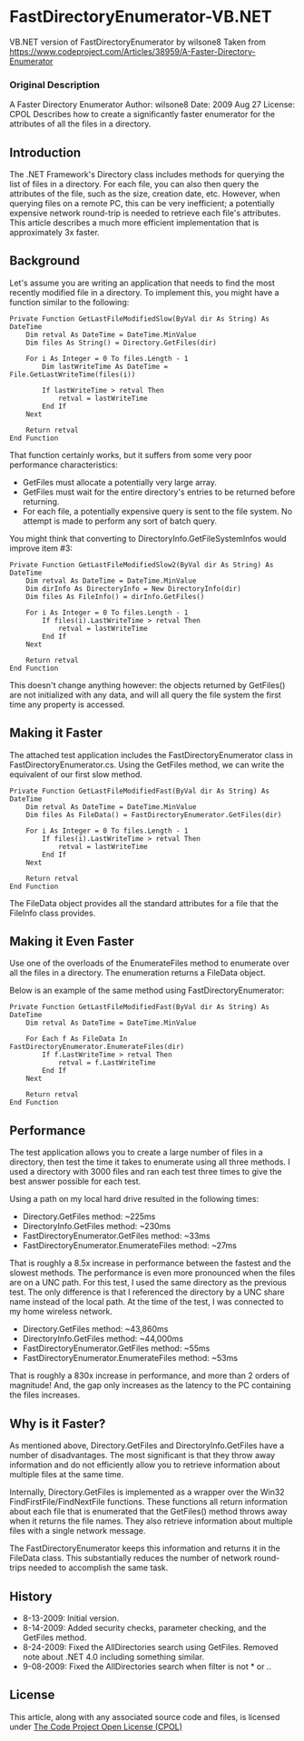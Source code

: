 # FastDirectoryEnumerator-VB.NET
 VB.NET version of FastDirectoryEnumerator by wilsone8
 Taken from https://www.codeproject.com/Articles/38959/A-Faster-Directory-Enumerator

### Original Description

A Faster Directory Enumerator
Author:  wilsone8
Date:    2009 Aug 27
License: CPOL
Describes how to create a significantly faster enumerator for the attributes of all the files in a directory.

## Introduction

The .NET Framework's Directory class includes methods for querying the list of files in a directory. For each file, you can also then query the attributes of the file, such as the size, creation date, etc. However, when querying files on a remote PC, this can be very inefficient; a potentially expensive network round-trip is needed to retrieve each file's attributes. This article describes a much more efficient implementation that is approximately 3x faster.

## Background

Let's assume you are writing an application that needs to find the most recently modified file in a directory. To implement this, you might have a function similar to the following:

    Private Function GetLastFileModifiedSlow(ByVal dir As String) As DateTime
        Dim retval As DateTime = DateTime.MinValue
        Dim files As String() = Directory.GetFiles(dir)

        For i As Integer = 0 To files.Length - 1
            Dim lastWriteTime As DateTime = File.GetLastWriteTime(files(i))

            If lastWriteTime > retval Then
                retval = lastWriteTime
            End If
        Next

        Return retval
    End Function

That function certainly works, but it suffers from some very poor performance characteristics:

  -  GetFiles must allocate a potentially very large array.
  -  GetFiles must wait for the entire directory's entries to be returned before returning.
  -  For each file, a potentially expensive query is sent to the file system. No attempt is made to perform any sort of batch query.

You might think that converting to DirectoryInfo.GetFileSystemInfos would improve item #3:

    Private Function GetLastFileModifiedSlow2(ByVal dir As String) As DateTime
        Dim retval As DateTime = DateTime.MinValue
        Dim dirInfo As DirectoryInfo = New DirectoryInfo(dir)
        Dim files As FileInfo() = dirInfo.GetFiles()

        For i As Integer = 0 To files.Length - 1
            If files(i).LastWriteTime > retval Then
                retval = lastWriteTime
            End If
        Next

        Return retval
    End Function

This doesn't change anything however: the objects returned by GetFiles() are not initialized with any data, and will all query the file system the first time any property is accessed.

## Making it Faster

The attached test application includes the FastDirectoryEnumerator class in FastDirectoryEnumerator.cs. Using the GetFiles method, we can write the equivalent of our first slow method.

    Private Function GetLastFileModifiedFast(ByVal dir As String) As DateTime
        Dim retval As DateTime = DateTime.MinValue
        Dim files As FileData() = FastDirectoryEnumerator.GetFiles(dir)

        For i As Integer = 0 To files.Length - 1
            If files(i).LastWriteTime > retval Then
                retval = lastWriteTime
            End If
        Next

        Return retval
    End Function

The FileData object provides all the standard attributes for a file that the FileInfo class provides.

## Making it Even Faster

Use one of the overloads of the EnumerateFiles method to enumerate over all the files in a directory. The enumeration returns a FileData object.

Below is an example of the same method using FastDirectoryEnumerator:

    Private Function GetLastFileModifiedFast(ByVal dir As String) As DateTime
        Dim retval As DateTime = DateTime.MinValue

        For Each f As FileData In FastDirectoryEnumerator.EnumerateFiles(dir)
            If f.LastWriteTime > retval Then
                retval = f.LastWriteTime
            End If
        Next

        Return retval
    End Function

## Performance

The test application allows you to create a large number of files in a directory, then test the time it takes to enumerate using all three methods. I used a directory with 3000 files and ran each test three times to give the best answer possible for each test.

Using a path on my local hard drive resulted in the following times:

  -  Directory.GetFiles method: ~225ms
  -  DirectoryInfo.GetFiles method: ~230ms
  -  FastDirectoryEnumerator.GetFiles method: ~33ms
  -  FastDirectoryEnumerator.EnumerateFiles method: ~27ms

That is roughly a 8.5x increase in performance between the fastest and the slowest methods. The performance is even more pronounced when the files are on a UNC path. For this test, I used the same directory as the previous test. The only difference is that I referenced the directory by a UNC share name instead of the local path. At the time of the test, I was connected to my home wireless network.

  -  Directory.GetFiles method: ~43,860ms
  -  DirectoryInfo.GetFiles method: ~44,000ms
  -  FastDirectoryEnumerator.GetFiles method: ~55ms
  -  FastDirectoryEnumerator.EnumerateFiles method: ~53ms

That is roughly a 830x increase in performance, and more than 2 orders of magnitude! And, the gap only increases as the latency to the PC containing the files increases.

## Why is it Faster?

As mentioned above, Directory.GetFiles and DirectoryInfo.GetFiles have a number of disadvantages. The most significant is that they throw away information and do not efficiently allow you to retrieve information about multiple files at the same time.

Internally, Directory.GetFiles is implemented as a wrapper over the Win32 FindFirstFile/FindNextFile functions. These functions all return information about each file that is enumerated that the GetFiles() method throws away when it returns the file names. They also retrieve information about multiple files with a single network message.

The FastDirectoryEnumerator keeps this information and returns it in the FileData class. This substantially reduces the number of network round-trips needed to accomplish the same task.

## History

  -  8-13-2009: Initial version.
  -  8-14-2009: Added security checks, parameter checking, and the GetFiles method.
  -  8-24-2009: Fixed the AllDirectories search using GetFiles. Removed note about .NET 4.0 including something similar.
  -  9-08-2009: Fixed the AllDirectories search when filter is not * or *.*.

## License

This article, along with any associated source code and files, is licensed under [The Code Project Open License (CPOL)](http://www.codeproject.com/info/cpol10.aspx)
